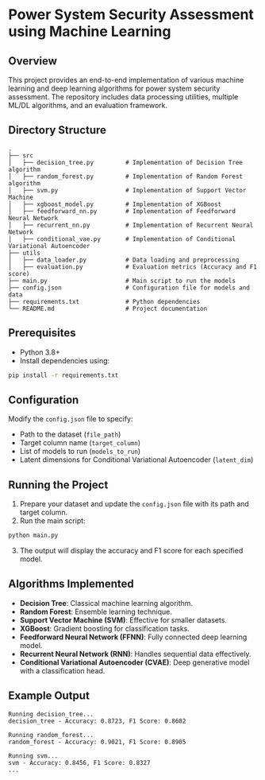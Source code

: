 # Power System Security Assessment using Machine Learning

## Overview
This project provides an end-to-end implementation of various machine learning and deep learning algorithms for power system security assessment. The repository includes data processing utilities, multiple ML/DL algorithms, and an evaluation framework.

## Directory Structure
```
.
├── src
│   ├── decision_tree.py         # Implementation of Decision Tree algorithm
│   ├── random_forest.py         # Implementation of Random Forest algorithm
│   ├── svm.py                   # Implementation of Support Vector Machine
│   ├── xgboost_model.py         # Implementation of XGBoost
│   ├── feedforward_nn.py        # Implementation of Feedforward Neural Network
│   ├── recurrent_nn.py          # Implementation of Recurrent Neural Network
│   ├── conditional_vae.py       # Implementation of Conditional Variational Autoencoder
├── utils
│   ├── data_loader.py           # Data loading and preprocessing
│   ├── evaluation.py            # Evaluation metrics (Accuracy and F1 score)
├── main.py                      # Main script to run the models
├── config.json                  # Configuration file for models and data
├── requirements.txt             # Python dependencies
└── README.md                    # Project documentation
```

## Prerequisites
- Python 3.8+
- Install dependencies using:

```bash
pip install -r requirements.txt
```

## Configuration
Modify the `config.json` file to specify:
- Path to the dataset (`file_path`)
- Target column name (`target_column`)
- List of models to run (`models_to_run`)
- Latent dimensions for Conditional Variational Autoencoder (`latent_dim`)

## Running the Project
1. Prepare your dataset and update the `config.json` file with its path and target column.
2. Run the main script:

```bash
python main.py
```
3. The output will display the accuracy and F1 score for each specified model.

## Algorithms Implemented
- **Decision Tree**: Classical machine learning algorithm.
- **Random Forest**: Ensemble learning technique.
- **Support Vector Machine (SVM)**: Effective for smaller datasets.
- **XGBoost**: Gradient boosting for classification tasks.
- **Feedforward Neural Network (FFNN)**: Fully connected deep learning model.
- **Recurrent Neural Network (RNN)**: Handles sequential data effectively.
- **Conditional Variational Autoencoder (CVAE)**: Deep generative model with a classification head.

## Example Output
```text
Running decision_tree...
decision_tree - Accuracy: 0.8723, F1 Score: 0.8602

Running random_forest...
random_forest - Accuracy: 0.9021, F1 Score: 0.8905

Running svm...
svm - Accuracy: 0.8456, F1 Score: 0.8327
...
```
